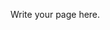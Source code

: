 <!-- 
.. title: Gender by Country
.. slug: gender-by-country
.. date: 2015-06-09 16:25:55 UTC+05:30
.. tags: 
.. category: 
.. link: 
.. description: 
.. type: text
-->

Write your page here.
